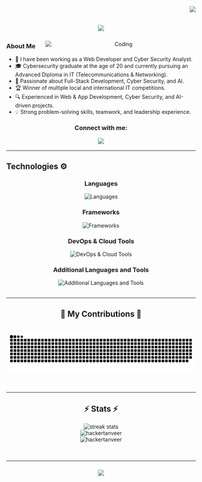 <img align="right" src="https://visitor-badge.laobi.icu/badge?page_id=hackertanveer.hackertanveer" />

<h1 align="center">
    <img src="https://readme-typing-svg.herokuapp.com/?font=Righteous&size=35&center=true&vCenter=true&width=500&height=70&duration=4000&lines=Hi+There!+👋;+I'm+Tanveer+Mohit!;" />
</h1>

<div align="center">
  <img align="right" alt="Coding" width="400" src="https://cdn.dribbble.com/users/1162077/screenshots/3848914/programmer.gif">
</div>
<div align="left">
  <h3>About Me</h3>
  <ul>
    <li>🚀 I have been working as a Web Developer and Cyber Security Analyst.</li>
    <li>🎓 Cybersecurity graduate at the age of 20 and currently pursuing an Advanced Diploma in IT (Telecommunications & Networking).</li>
    <li>🌱 Passionate about Full-Stack Development, Cyber Security, and AI.</li>
    <li>🏆 Winner of multiple local and international IT competitions.</li>
    <li>🔍 Experienced in Web & App Development, Cyber Security, and AI-driven projects.</li>
    <li>💡 Strong problem-solving skills, teamwork, and leadership experience.</li>
  </ul>
</div>


<div align="center"> 
  <h3>Connect with me:</h3>
  <a href="https://www.linkedin.com/in/tanveer-mohit-18662b261/" target="_blank">
    <img src="https://img.shields.io/badge/LinkedIn-0077B5?style=for-the-badge&logo=linkedin&logoColor=white" target="_blank" />
  </a>
</div>

 <hr/>
 
## Technologies ⚙️

<div align="center">
  <h3>Languages</h3>
  <img src="https://skillicons.dev/icons?i=html,css,javascript,c,java,dart,python,cs" alt="Languages" /><br>
  <h3>Frameworks</h3>
  <img src="https://skillicons.dev/icons?i=eclipse,flutter,react,nodejs,dotnet,tensorflow,sqlite" alt="Frameworks" /><br>
  <h3>DevOps & Cloud Tools</h3>
  <img src="https://skillicons.dev/icons?i=vscode,git,github,figma,gcp,firebase,heroku,azure" alt="DevOps & Cloud Tools" /><br>
  <h3>Additional Languages and Tools</h3>
  <img src="https://skillicons.dev/icons?i=bootstrap,tailwindcss,express,arduino,linux,mongodb,mysql,postgresql,postman,redux,docker,kubernetes" alt="Additional Languages and Tools" /><br>
</div>

<br/>
<hr/>

<div align="center">
  <h2>🐍 My Contributions 🐍</h2>
  <br>
  <img alt="snake eating my contributions" src="https://raw.githubusercontent.com/salesp07/salesp07/output/github-contribution-grid-snake.svg" />
  <br/><br/><br/>
</div>

<hr/>

<h2 align="center">⚡ Stats ⚡</h2>

<div align="center">
  <div class="stats-container">
    <div class="stats-div">
      <img width="390" src="https://streak-stats.demolab.com/?user=hackertanveer&count_private=true&theme=react&border_radius=10" alt="streak stats"/>
    </div>
    <div class="stats-div">
      <img width="390" src="https://github-readme-stats.vercel.app/api?username=hackertanveer&show_icons=true&&theme=react&rank_icon=github&locale=en" alt="hackertanveer" />
    </div>
    <div class="stats-div">
      <img width="325" src="https://github-readme-stats.vercel.app/api/top-langs?username=hackertanveer&show_icons=true&theme=react&locale=en&layout=compact" alt="hackertanveer" />
    </div>
  </div>
</div>
<br/><br/>
<hr/>

<h3 align="center">
    <img src="https://readme-typing-svg.herokuapp.com/?font=Righteous&size=25&center=true&vCenter=true&width=500&height=70&duration=4000&lines=Thanks+for+visiting!+✌️;+Shoot+me+a+message+on+Linkedin!;I'm+always+down+to+collab+:)">
</h3>
